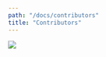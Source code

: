 ```yaml
---
path: "/docs/contributors"
title: "Contributors"
---
```


<a href="graphs/contributors"><img src="https://opencollective.com/chatwoot/contributors.svg?width=890&button=false" /></a>
